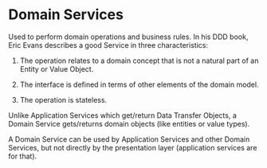 # Domain Services

Used to perform domain operations and business rules. In his DDD book, Eric Evans describes a good Service in three characteristics:

1. The operation relates to a domain concept that is not a natural part of an Entity or Value Object.

2. The interface is defined in terms of other elements of the domain model.

3. The operation is stateless.

Unlike Application Services which get/return Data Transfer Objects, a Domain Service gets/returns domain objects (like entities or value types).

A Domain Service can be used by Application Services and other Domain Services, but not directly by the presentation layer (application services are for that).